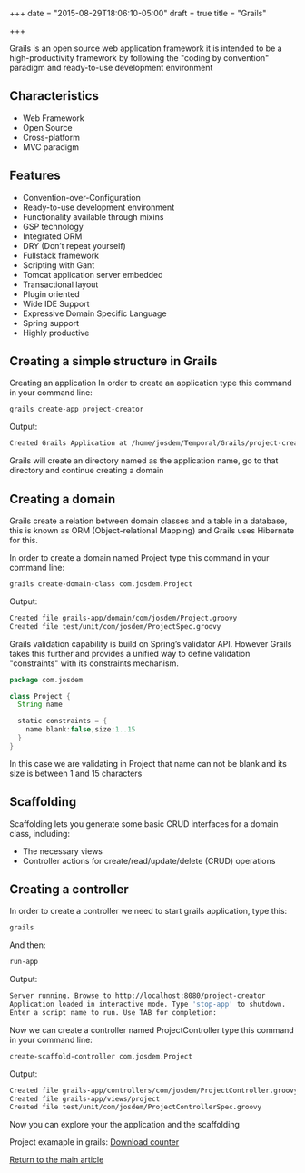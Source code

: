 +++
date = "2015-08-29T18:06:10-05:00"
draft = true
title = "Grails"

+++

Grails is an open source web application framework it is intended to be a high-productivity framework by following the "coding by convention" paradigm and ready-to-use development environment

## Characteristics

* Web Framework
* Open Source
* Cross-platform
* MVC paradigm

## Features

* Convention-over-Configuration
* Ready-to-use development environment
* Functionality available through mixins
* GSP technology
* Integrated ORM
* DRY (Don’t repeat yourself)
* Fullstack framework
* Scripting with Gant
* Tomcat application server embedded
* Transactional layout
* Plugin oriented
* Wide IDE Support
* Expressive Domain Specific Language
* Spring support
* Highly productive

## Creating a simple structure in Grails
Creating an application
In order to create an application type this command in your command line:

```bash
grails create-app project-creator
```

Output:

```bash
Created Grails Application at /home/josdem/Temporal/Grails/project-creator
```

Grails will create an directory named as the application name, go to that directory and continue creating a domain

## Creating a domain
Grails create a relation between domain classes and a table in a database, this is known as ORM (Object-relational Mapping) and Grails uses Hibernate for this.

In order to create a domain named Project type this command in your command line:

```bash
grails create-domain-class com.josdem.Project
```

Output:

```bash
Created file grails-app/domain/com/josdem/Project.groovy
Created file test/unit/com/josdem/ProjectSpec.groovy
```

Grails validation capability is build on Spring’s validator API. However Grails takes this further and provides a unified way to define validation "constraints" with its constraints mechanism.

```groovy
package com.josdem

class Project {
  String name

  static constraints = {
    name blank:false,size:1..15
  }
}
```

In this case we are validating in Project that name can not be blank and its size is between 1 and 15 characters

## Scaffolding
Scaffolding lets you generate some basic CRUD interfaces for a domain class, including:

* The necessary views
* Controller actions for create/read/update/delete (CRUD) operations

## Creating a controller
In order to create a controller we need to start grails application, type this:

```bash
grails
```

And then:

```bash
run-app
```

Output:

```bash
Server running. Browse to http://localhost:8080/project-creator
Application loaded in interactive mode. Type 'stop-app' to shutdown.
Enter a script name to run. Use TAB for completion:
```

Now we can create a controller named ProjectController type this command in your command line:

```bash
create-scaffold-controller com.josdem.Project
```

Output:

```bash
Created file grails-app/controllers/com/josdem/ProjectController.groovy
Created file grails-app/views/project
Created file test/unit/com/josdem/ProjectControllerSpec.groovy
```

Now you can explore your the application and the scaffolding

Project examaple in grails: [Download counter](/techtalk/operating_system_downloader_counter)

[Return to the main article](/techtalk/techtalks)
